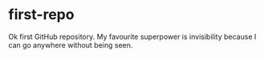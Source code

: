 # first-repo
Ok first GitHub repository.
My favourite superpower is invisibility because I can go anywhere without being seen.
